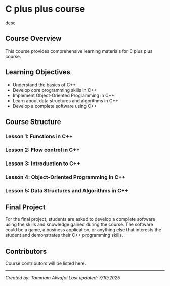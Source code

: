 # C plus plus course

desc

## Course Overview

This course provides comprehensive learning materials for C plus plus course.

## Learning Objectives

- Understand the basics of C++
- Develop core programming skills in C++
- Implement Object-Oriented Programming in C++
- Learn about data structures and algorithms in C++
- Develop a complete software using C++

## Course Structure

### Lesson 1: Functions in C++
### Lesson 2: Flow control in C++
### Lesson 3: Introduction to C++
### Lesson 4: Object-Oriented Programming in C++
### Lesson 5: Data Structures and Algorithms in C++

## Final Project

For the final project, students are asked to develop a complete software using the skills and knowledge gained during the course. The software could be a game, a business application, or anything else that interests the student and demonstrates their C++ programming skills.

## Contributors

Course contributors will be listed here.

---

*Created by: Tammam Alwafai*
*Last updated: 7/10/2025*
